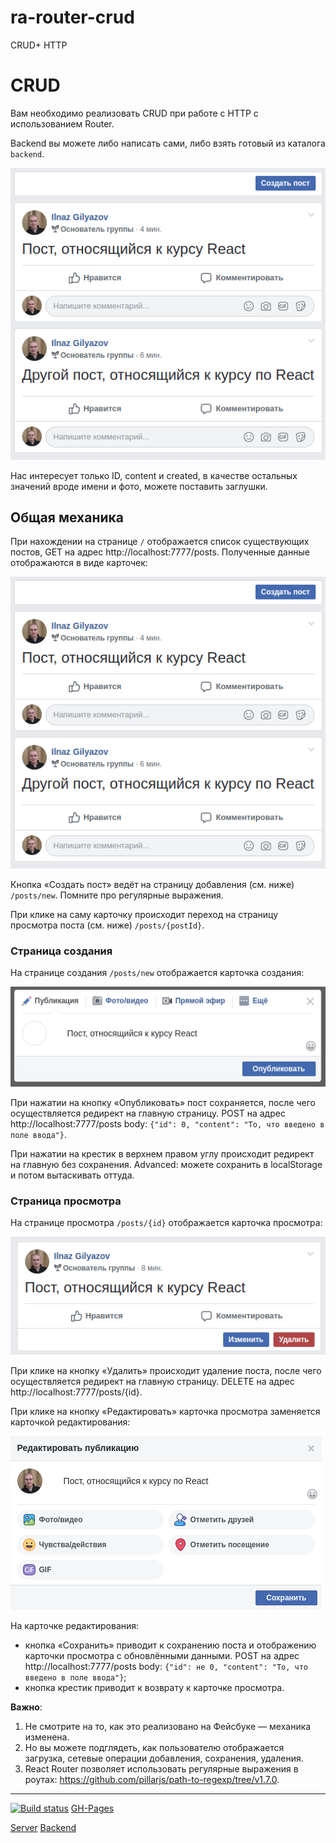 # ra-router-crud

CRUD+ HTTP

# CRUD

Вам необходимо реализовать CRUD при работе с HTTP с использованием Router.

Backend вы можете либо написать сами, либо взять готовый из каталога `backend`.

![CRUD](./assets/main.png)

Нас интересует только ID, content и created, в качестве остальных значений вроде имени и фото, можете поставить заглушки.

## Общая механика

При нахождении на странице `/` отображается список существующих постов, GET на адрес http://localhost:7777/posts. Полученные данные отображаются в виде карточек:

![List](./assets/main.png)

Кнопка «Создать пост» ведёт на страницу добавления (см. ниже) `/posts/new`. Помните про регулярные выражения.

При клике на саму карточку происходит переход на страницу просмотра поста (см. ниже) `/posts/{postId}`.

### Страница создания

На странице создания `/posts/new` отображается карточка создания:

![New](./assets/new.png)

При нажатии на кнопку «Опубликовать» пост сохраняется, после чего осуществляется редирект на главную страницу. POST на адрес http://localhost:7777/posts body: `{"id": 0, "content": "То, что введено в поле ввода"}`.

При нажатии на крестик в верхнем правом углу происходит редирект на главную без сохранения. Advanced: можете сохранить в localStorage и потом вытаскивать оттуда.

### Страница просмотра

На странице просмотра `/posts/{id}` отображается карточка просмотра:

![View](./assets/view.png)

При клике на кнопку «Удалить» происходит удаление поста, после чего осуществляется редирект на главную страницу. DELETE на адрес http://localhost:7777/posts/{id}.

При клике на кнопку «Редактировать» карточка просмотра заменяется карточкой редактирования:

![Edit](./assets/edit.png)

На карточке редактирования:

- кнопка «Сохранить» приводит к сохранению поста и отображению карточки просмотра с обновлёнными данными. POST на адрес http://localhost:7777/posts body: `{"id": не 0, "content": "То, что введено в поле ввода"}`;
- кнопка крестик приводит к возврату к карточке просмотра.

**Важно**:

1. Не смотрите на то, как это реализовано на Фейсбуке — механика изменена.
1. Но вы можете подглядеть, как пользователю отображается загрузка, сетевые операции добавления, сохранения, удаления.
1. React Router позволяет использовать регулярные выражения в роутах: https://github.com/pillarjs/path-to-regexp/tree/v1.7.0.

---

[![Build status](https://ci.appveyor.com/api/projects/status/0j873mm1w1xhiek5/branch/main?svg=true)](https://ci.appveyor.com/project/222Alexa44925/ra-router-crud/branch/main)
[GH-Pages](https://222alexa.github.io/ra-router-crud/)

[Server](https://coatest.herokuapp.com/)
[Backend](https://github.com/222Alexa/koa.git)
